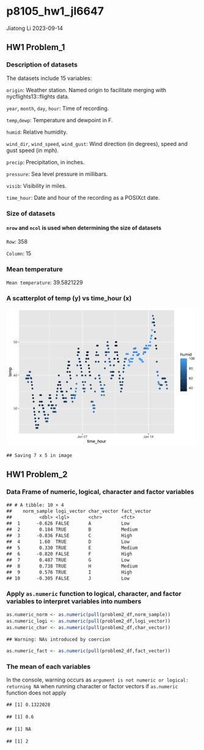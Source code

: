 p8105_hw1_jl6647
================
Jiatong Li
2023-09-14

## HW1 Problem_1

### Description of datasets

The datasets include 15 variables:

`origin`: Weather station. Named origin to facilitate merging with
nycflights13::flights data.

`year`, `month`, `day`, `hour`: Time of recording.

`temp`,`dewp`: Temperature and dewpoint in F.

`humid`: Relative humidity.

`wind_dir`, `wind_speed`, `wind_gust`: Wind direction (in degrees),
speed and gust speed (in mph).

`precip`: Precipitation, in inches.

`pressure`: Sea level pressure in millibars.

`visib`: Visibility in miles.

`time_hour`: Date and hour of the recording as a POSIXct date.

### Size of datasets

#### `nrow` and `ncol` is used when determining the size of datasets

`Row`: 358

`Column`: 15

### Mean temperature

`Mean temperature`: 39.5821229

### A scatterplot of temp (y) vs time_hour (x)

![](p8105_hw1_jl6647_files/figure-gfm/temp_time-1.png)<!-- -->

    ## Saving 7 x 5 in image

## HW1 Problem_2

### Data Frame of numeric, logical, character and factor variables

    ## # A tibble: 10 × 4
    ##    norm_sample logi_vector char_vector fact_vector
    ##          <dbl> <lgl>       <chr>       <fct>      
    ##  1      -0.626 FALSE       A           Low        
    ##  2       0.184 TRUE        B           Medium     
    ##  3      -0.836 FALSE       C           High       
    ##  4       1.60  TRUE        D           Low        
    ##  5       0.330 TRUE        E           Medium     
    ##  6      -0.820 FALSE       F           High       
    ##  7       0.487 TRUE        G           Low        
    ##  8       0.738 TRUE        H           Medium     
    ##  9       0.576 TRUE        I           High       
    ## 10      -0.305 FALSE       J           Low

### Apply `as.numeric` function to logical, character, and factor variables to interpret variables into numbers

``` r
as.numeric_norm <- as.numeric(pull(problem2_df,norm_sample))
as.numeric_logi <- as.numeric(pull(problem2_df,logi_vector))
as.numeric_char <- as.numeric(pull(problem2_df,char_vector))
```

    ## Warning: NAs introduced by coercion

``` r
as.numeric_fact <- as.numeric(pull(problem2_df,fact_vector))
```

### The mean of each variables

In the console, warning occurs as
`argument is not numeric or logical: returning NA` when running
character or factor vectors if `as.numeric` function does not apply

    ## [1] 0.1322028

    ## [1] 0.6

    ## [1] NA

    ## [1] 2
